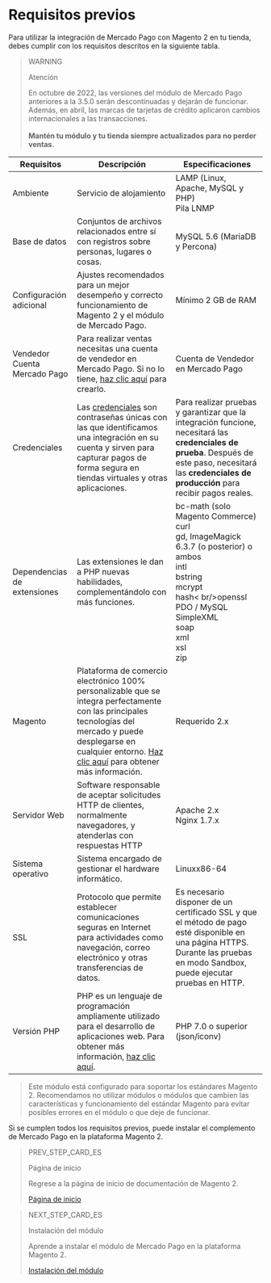 # Requisitos previos

Para utilizar la integración de Mercado Pago con Magento 2 en tu tienda, debes cumplir con los requisitos descritos en la siguiente tabla.

> WARNING
>
> Atención
>
> En octubre de 2022, las versiones del módulo de Mercado Pago anteriores a la 3.5.0 serán descontinuadas y dejarán de funcionar. Además, en abril, las marcas de tarjetas de crédito aplicaron cambios internacionales a las transacciones.
> </br><br/>
> **Mantén tu módulo y tu tienda siempre actualizados para no perder ventas.**

| Requisitos | Descripción | Especificaciones |
| --- | --- | --- |
| Ambiente | Servicio de alojamiento | LAMP (Linux, Apache, MySQL y PHP) <br/> Pila LNMP |
| Base de datos | Conjuntos de archivos relacionados entre sí con registros sobre personas, lugares o cosas. | MySQL 5.6 (MariaDB y Percona) |
| Configuración adicional | Ajustes recomendados para un mejor desempeño y correcto funcionamiento de Magento 2 y el módulo de Mercado Pago. | Mínimo 2 GB de RAM |
| Vendedor Cuenta Mercado Pago | Para realizar ventas necesitas una cuenta de vendedor en Mercado Pago. Si no lo tiene, [haz clic aquí](https://www.mercadopago[FAKER][URL][DOMAIN]/hub/registration/landing) para crearlo.| Cuenta de Vendedor en Mercado Pago |
| Credenciales | Las [credenciales](/developers/es/guides/additional-content/credentials/credentials) son contraseñas únicas con las que identificamos una integración en su cuenta y sirven para capturar pagos de forma segura en tiendas virtuales y otras aplicaciones. | Para realizar pruebas y garantizar que la integración funcione, necesitará las **credenciales de prueba**. Después de este paso, necesitará las **credenciales de producción** para recibir pagos reales. |
| Dependencias de extensiones | Las extensiones le dan a PHP nuevas habilidades, complementándolo con más funciones. | bc-math (solo Magento Commerce)<br/>curl<br/>gd, ImageMagick 6.3.7 (o posterior) o ambos<br/>intl<br/>bstring<br/>mcrypt<br/>hash< br/>openssl<br/>PDO / MySQL<br/>SimpleXML<br/>soap<br/>xml <br/>xsl<br/>zip<br/> |
| Magento | Plataforma de comercio electrónico 100% personalizable que se integra perfectamente con las principales tecnologías del mercado y puede desplegarse en cualquier entorno. [Haz clic aquí](https://business.adobe.com/br/products/magento/magento-commerce.html) para obtener más información.| Requerido 2.x |
| Servidor Web | Software responsable de aceptar solicitudes HTTP de clientes, normalmente navegadores, y atenderlas con respuestas HTTP | Apache 2.x<br/>Nginx 1.7.x |
| Sistema operativo | Sistema encargado de gestionar el hardware informático. | Linuxx86-64 |
| SSL | Protocolo que permite establecer comunicaciones seguras en Internet para actividades como navegación, correo electrónico y otras transferencias de datos. | Es necesario disponer de un certificado SSL y que el método de pago esté disponible en una página HTTPS. Durante las pruebas en modo Sandbox, puede ejecutar pruebas en HTTP. |
| Versión PHP | PHP es un lenguaje de programación ampliamente utilizado para el desarrollo de aplicaciones web. Para obtener más información, [haz clic aquí](https://www.php.net/). | PHP 7.0 o superior (json/iconv) |

> Este módulo está configurado para soportar los estándares Magento 2. Recomendamos no utilizar módulos o módulos que cambien las características y funcionamiento del estándar Magento para evitar posibles errores en el módulo o que deje de funcionar.

Si se cumplen todos los requisitos previos, puede instalar el complemento de Mercado Pago en la plataforma Magento 2.

> PREV_STEP_CARD_ES
>
> Página de inicio
>
> Regrese a la página de inicio de documentación de Magento 2.
>
> [Página de inicio](/developers/es/docs/magento-two/landing)

> NEXT_STEP_CARD_ES
>
> Instalación del módulo
>
> Aprende a instalar el módulo de Mercado Pago en la plataforma Magento 2.
>
> [Instalación del módulo](/developers/es/docs/magento-two/installation)